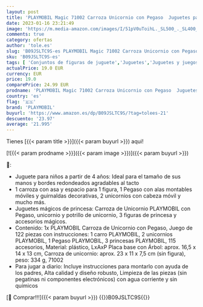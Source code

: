 ```yaml
---
layout: post
title: 'PLAYMOBIL Magic 71002 Carroza Unicornio con Pegaso  Juguetes para niños a Partir de 4 años'
date: 2023-01-16 23:21:49
image: 'https://m.media-amazon.com/images/I/51pV0uToihL._SL500_._SL400_.jpg'
comments: true
category: ofertas
author: 'tole.es'
slug: 'B09JSLTC9S-es PLAYMOBIL Magic 71002 Carroza Unicornio con Pegaso...'
sku: 'B09JSLTC9S-es'
tags: [ 'Conjuntos de figuras de juguete','Juguetes','Juguetes y juegos','Muñecos y figuras','playmobil','🇪🇸', ]
actualPrice: 19.0 EUR
currency: EUR
price: 19.0
comparePrice: 24.99 EUR
prodname: 'PLAYMOBIL Magic 71002 Carroza Unicornio con Pegaso  Juguetes para niños a Partir de 4 años'
country: 'es'
flag: '🇪🇸'
brand: 'PLAYMOBIL'
buyurl: 'https://www.amazon.es/dp/B09JSLTC9S/?tag=tolees-21'
descuento: '23.97'
average: '21.995'
---
```


Tienes [{{< param title >}}]({{< param buyurl >}}) aqui!

[![{{< param prodname >}}]({{< param image >}})]({{< param buyurl >}})

🔎:

- Juguete para niños a partir de 4 años: Ideal para el tamaño de sus manos y bordes redondeados agradables al tacto
- 1 carroza con asa y espacio para 1 figura, 1 Pegaso con alas montables móviles y guirnaldas decorativas, 2 unicornios con cabeza móvil y mucho más.
- Juguetes mágicos de princesa: Carroza de Unicornio PLAYMOBIL con Pegaso, unicornio y potrillo de unicornio, 3 figuras de princesa y accesorios mágicos.
- Contenido: 1x PLAYMOBIL Carroza de Unicornio con Pegaso, Juego de 122 piezas con instrucciones: 1 carro PLAYMOBIL, 2 unicornios PLAYMOBIL, 1 Pegaso PLAYMOBIL, 3 princesas PLAYMOBIL, 115 accesorios, Material: plástico, LxAxP Placa base con Árbol: aprox. 16,5 x 14 x 13 cm, Carroza de unicornio: aprox. 23 x 11 x 7,5 cm (sin figura), peso: 334 g, 71002
- Para jugar a diario: Incluye instrucciones para montarlo con ayuda de los padres, Alta calidad y diseño robusto, Limpieza de las piezas (sin pegatinas ni componentes electrónicos) con agua corriente y sin químicos

[🛒 Comprar!!!]({{< param buyurl >}})
{{<world>}}B09JSLTC9S{{</world>}}
